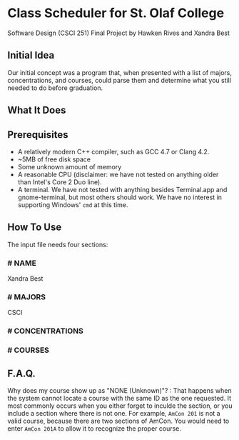 # Class Scheduler for St. Olaf College
Software Design (CSCI 251) Final Project by Hawken Rives and Xandra Best

## Initial Idea
Our initial concept was a program that, when presented with a list of majors, concentrations, and courses, could parse them and determine what you still needed to do before graduation.

## What It Does


## Prerequisites
- A relatively modern C++ compiler, such as GCC 4.7 or Clang 4.2.
- ~5MB of free disk space
- Some unknown amount of memory
- A reasonable CPU (disclaimer: we have not tested on anything older than Intel's Core 2 Duo line).
- A terminal. We have not tested with anything besides Terminal.app and gnome-terminal, but most others should work. We have no interest in supporting Windows' `cmd` at this time.

## How To Use

The input file needs four sections: 

### \# NAME
Xandra Best

### \# MAJORS
CSCI

### \# CONCENTRATIONS
### \# COURSES

## F.A.Q.

Why does my course show up as "NONE (Unknown)"?
: That happens when the system cannot locate a course with the same ID as the one requested. It most commonly occurs when you either forget to inculde the section, or you include a section where there is not one. For example, `AmCon 201` is not a valid course, because there are two sections of AmCon. You would need to enter `AmCon 201A` to allow it to recognize the proper course.
